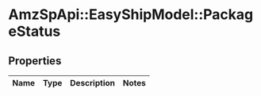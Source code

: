# AmzSpApi::EasyShipModel::PackageStatus

## Properties
Name | Type | Description | Notes
------------ | ------------- | ------------- | -------------

